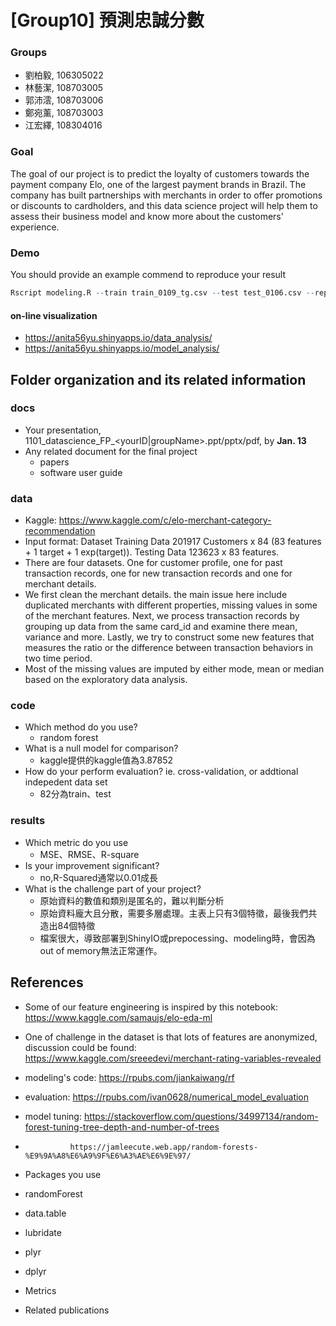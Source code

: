 # [Group10] 預測忠誠分數

### Groups
* 劉柏毅, 106305022
* 林藝潔, 108703005
* 郭沛澐, 108703006
* 鄭宛薰, 108703003
* 江宏繹, 108304016

### Goal
The goal of our project is to predict the loyalty of customers towards the payment company Elo, one of the largest payment brands in Brazil. The company has built partnerships with merchants in order to offer promotions or discounts to cardholders, and this data science project will help them to assess their business model and know more about the customers' experience.

### Demo 
You should provide an example commend to reproduce your result
```R
Rscript modeling.R --train train_0109_tg.csv --test test_0106.csv --report performance.csv --predict predict.csv
```


#### on-line visualization
* https://anita56yu.shinyapps.io/data_analysis/
* https://anita56yu.shinyapps.io/model_analysis/

## Folder organization and its related information

### docs
* Your presentation, 1101_datascience_FP_<yourID|groupName>.ppt/pptx/pdf, by **Jan. 13**
* Any related document for the final project
  * papers
  * software user guide

### data

* Kaggle: https://www.kaggle.com/c/elo-merchant-category-recommendation
* Input format: Dataset Training Data 201917 Customers x 84 (83 features + 1 target + 1 exp(target)). Testing Data 123623 x 83 features.
* There are four datasets. One for customer profile, one for past transaction records, one for new transaction records and one for merchant details.
* We first clean the merchant details. the main issue here include duplicated merchants with different properties, missing values in some of the merchant features. Next, we process transaction records by grouping up data from the same card_id and examine there mean, variance and more. Lastly, we try to construct some new features that measures the ratio or the difference between transaction behaviors in two time period.
* Most of the missing values are imputed by either mode, mean or median based on the exploratory data analysis.


### code

* Which method do you use?
  * random forest
* What is a null model for comparison?
  * kaggle提供的kaggle值為3.87852
* How do your perform evaluation? ie. cross-validation, or addtional indepedent data set
  * 82分為train、test

### results

* Which metric do you use 
  * MSE、RMSE、R-square
* Is your improvement significant?
  * no,R-Squared通常以0.01成長
* What is the challenge part of your project?
  * 原始資料的數值和類別是匿名的，難以判斷分析
  * 原始資料龐大且分散，需要多層處理。主表上只有3個特徵，最後我們共造出84個特徵
  * 檔案很大，導致部署到ShinyIO或prepocessing、modeling時，會因為out of memory無法正常運作。

## References
* Some of our feature engineering is inspired by this notebook: https://www.kaggle.com/samaujs/elo-eda-ml
* One of challenge in the dataset is that lots of features are anonymized, discussion could be found: https://www.kaggle.com/sreeedevi/merchant-rating-variables-revealed
* modeling's code: https://rpubs.com/jiankaiwang/rf
* evaluation: https://rpubs.com/ivan0628/numerical_model_evaluation
* model tuning: https://stackoverflow.com/questions/34997134/random-forest-tuning-tree-depth-and-number-of-trees
*               https://jamleecute.web.app/random-forests-%E9%9A%A8%E6%A9%9F%E6%A3%AE%E6%9E%97/ 

* Packages you use
 * randomForest
 * data.table
 * lubridate
 * plyr
 * dplyr
 * Metrics

* Related publications
